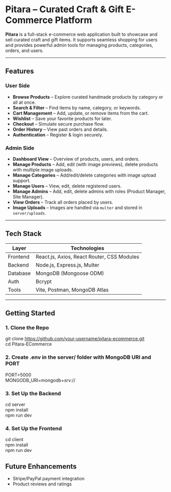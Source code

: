 # Pitara – Curated Craft & Gift E-Commerce Platform

**Pitara** is a full-stack e-commerce web application built to showcase and sell curated craft and gift items. It supports seamless shopping for users and provides powerful admin tools for managing products, categories, orders, and users.

---

## Features

### User Side

- **Browse Products** – Explore curated handmade products by category or all at once.
- **Search & Filter** – Find items by name, category, or keywords.
- **Cart Management** – Add, update, or remove items from the cart.
- **Wishlist** – Save your favorite products for later.
- **Checkout** – Simulate secure purchase flow.
- **Order History** – View past orders and details.
- **Authentication** – Register & login securely.

### Admin Side

- **Dashboard View** – Overview of products, users, and orders.
- **Manage Products** – Add, edit (with image previews), delete products with multiple image uploads.
- **Manage Categories** – Add/edit/delete categories with image upload support.
- **Manage Users** – View, edit, delete registered users.
- **Manage Admins** – Add, edit, delete admins with roles (Product Manager, Site Manager).
- **View Orders** – Track all orders placed by users.
- **Image Uploads** – Images are handled via `multer` and stored in `server/uploads`.

---

## Tech Stack

| Layer       | Technologies |
|-------------|--------------|
| Frontend    | React.js, Axios, React Router, CSS Modules |
| Backend     | Node.js, Express.js, Multer |
| Database    | MongoDB (Mongoose ODM) |
| Auth        | Bcrypt |
| Tools       | Vite, Postman, MongoDB Atlas |

---

## Getting Started

### 1. Clone the Repo

git clone https://github.com/your-username/pitara-ecommerce.git  
cd Pitara-ECommerce

### 2. Create .env in the server/ folder with MongoDB URI and PORT
PORT=5000  
MONGODB_URI=mongodb+srv://<your-cluster>

### 3. Set Up the Backend

cd server  
npm install  
npm run dev

### 4. Set Up the Frontend

cd client  
npm install  
npm run dev


## Future Enhancements

- Stripe/PayPal payment integration
- Product reviews and ratings
